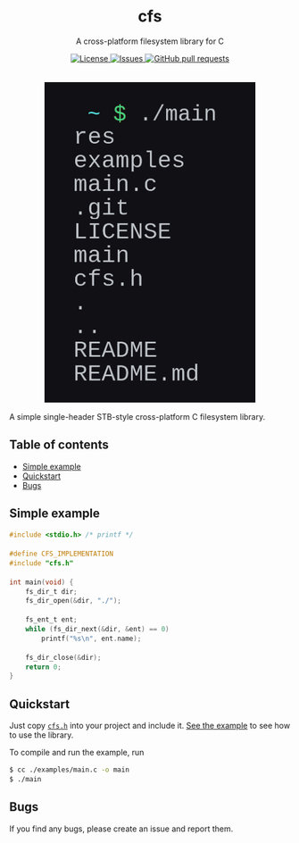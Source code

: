<h1 align="center">cfs</h1>
<p align="center">A cross-platform filesystem library for C</p>

<p align="center">
	<a href="./LICENSE">
		<img alt="License" src="https://img.shields.io/badge/license-GPL-blue?color=26d374"/>
	</a>
	<a href="https://github.com/LordOfTrident/cfs/issues">
		<img alt="Issues" src="https://img.shields.io/github/issues/LordOfTrident/cfs?color=4f79e4"/>
	</a>
	<a href="https://github.com/LordOfTrident/cfs/pulls">
		<img alt="GitHub pull requests" src="https://img.shields.io/github/issues-pr/LordOfTrident/cfs?color=4f79e4"/>
	</a>
	<br><br><br>
	<img width="75%" src="res/img.png"/>
</p>

A simple single-header STB-style cross-platform C filesystem library.

## Table of contents
* [Simple example](#simple-example)
* [Quickstart](#quickstart)
* [Bugs](#bugs)

## Simple example
```c
#include <stdio.h> /* printf */

#define CFS_IMPLEMENTATION
#include "cfs.h"

int main(void) {
	fs_dir_t dir;
	fs_dir_open(&dir, "./");

	fs_ent_t ent;
	while (fs_dir_next(&dir, &ent) == 0)
		printf("%s\n", ent.name);

	fs_dir_close(&dir);
	return 0;
}
```

## Quickstart
Just copy [`cfs.h`](./cfs.h) into your project and include it.
[See the example](./examples/main.c) to see how to use the library.

To compile and run the example, run
```sh
$ cc ./examples/main.c -o main
$ ./main
```

## Bugs
If you find any bugs, please create an issue and report them.
